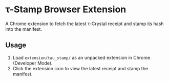 # τ-Stamp Browser Extension
A Chrome extension to fetch the latest τ-Crystal receipt and stamp its hash into the manifest.
## Usage
1. Load `extension/tau_stamp/` as an unpacked extension in Chrome (Developer Mode).
2. Click the extension icon to view the latest receipt and stamp the manifest.

